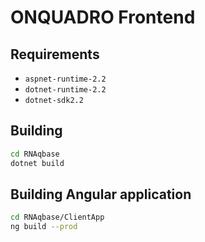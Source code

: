 # ONQUADRO Frontend

## Requirements

- `aspnet-runtime-2.2`
- `dotnet-runtime-2.2`
- `dotnet-sdk2.2`

## Building

```sh
cd RNAqbase
dotnet build
```

## Building Angular application

```sh
cd RNAqbase/ClientApp
ng build --prod
```

